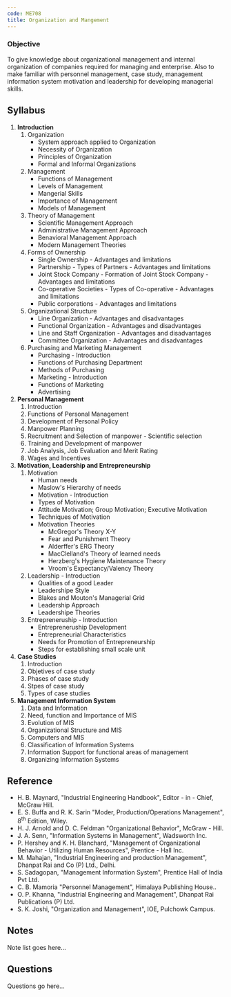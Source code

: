 ```yaml
---
code: ME708
title: Organization and Mangement
---
```


### Objective
To give knowledge about organizational management and internal organization of companies required for managing and enterprise.
Also to make familiar with personnel management, case study, management information system motivation and leadership for developing managerial skills.

## Syllabus
1. **Introduction**
	1. Organization
		- System approach applied to Organization
		- Necessity of Organization
		- Principles of Organization
		- Formal and Informal Organizations
	2. Management
		- Functions of Management
		- Levels of Management
		- Mangerial Skills
		- Importance of Management
		- Models of Management
	3. Theory of Management
		- Scientific Management Approach
		- Administrative Management Approach
		- Benavioral Management Approach
		- Modern Management Theories
	4. Forms of Ownership
		- Single Ownership - Advantages and limitations
		- Partnership - Types of Partners - Advantages and limitations
		- Joint Stock Company - Formation of Joint Stock Company - Advantages and limitations
		- Co-operative Societies - Types of Co-operative - Advantages and limitations
		- Public corporations - Advantages and limitations
	5. Organizational Structure
		- Line Organization - Advantages and disadvantages
		- Functional Organization - Advantages and disadvantages
		- Line and Staff Organization - Advantages and disadvantages
		- Committee Organization - Advantages and disadvantages
	6. Purchasing and Marketing Management
		- Purchasing - Introduction
		- Functions of Purchasing Department
		- Methods of Purchasing
		- Marketing - Introduction
		- Functions of Marketing
		- Advertising
2. **Personal Management**
	1. Introduction
	2. Functions of Personal Management
	3. Development of Personal Policy
	4. Manpower Planning
	5. Recruitment and Selection of manpower - Scientific selection
	6. Training and Development of manpower
	7. Job Analysis, Job Evaluation and Merit Rating
	8. Wages and Incentives
3. **Motivation, Leadership and Entrepreneurship**
	1. Motivation
		- Human needs
		- Maslow's Hierarchy of needs
		- Motivation - Introduction
		- Types of Motivation
		- Attitude Motivation; Group Motivation; Executive Motivation
		- Techniques of Motivation
		- Motivation Theories
			- McGregor's Theory X-Y
			- Fear and Punishment Theory
			- Alderffer's ERG Theory
			- MacClelland's Theory of learned needs
			- Herzberg's Hygiene Maintenance Theory
			- Vroom's Expectancy/Valency Theory
	2. Leadership - Introduction
		- Qualities of a good Leader
		- Leadershipe Style
		- Blakes and Mouton's Managerial Grid
		- Leadership Approach
		- Leadershipe Theories
	3. Entrepreneruship - Introduction
		- Entrepreneruship Development
		- Entrepreneurial Characteristics
		- Needs for Promotion of Entrepreneurship
		- Steps for establishing small scale unit
4. **Case Studies**
	1. Introduction
	2. Objetives of case study
	3. Phases of case study
	4. Stpes of case study
	5. Types of case studies
5. **Management Information System**
	1. Data and Information
	2. Need, function and Importance of MIS
	3. Evolution of MIS
	4. Organizational Structure and MIS
	5. Computers and MIS
	6. Classification of Information Systems
	7. Information Support for functional areas of management
	8. Organizing Information Systems

## Reference
- H. B. Maynard, "Industrial Engineering Handbook", Editor - in - Chief, McGraw Hill.
- E. S. Buffa and R. K. Sarin "Moder, Production/Operations Management", 8<sup>th</sup> Edition, Wiley.
- H. J. Arnold and D. C. Feldman "Organizational Behavior", McGraw - Hill.
- J. A. Senn, "Information Systems in Management", Wadsworth Inc.
- P. Hershey and K. H. Blanchard, "Management of Organizational Behavior - Utilizing Human Resources", Prentice - Hall Inc.
- M. Mahajan, "Industrial Engineering and production Management", Dhanpat Rai and Co (P) Ltd., Delhi.
- S. Sadagopan, "Management Information System", Prentice Hall of India Pvt Ltd.
- C. B. Mamoria "Personnel Management", Himalaya Publishing House..
- O. P. Khanna, "Industrial Engineering and Management", Dhanpat Rai Publications (P) Ltd.
- S. K. Joshi, "Organization and Management", IOE, Pulchowk Campus.

## Notes
Note list goes here...

## Questions
Questions go here...